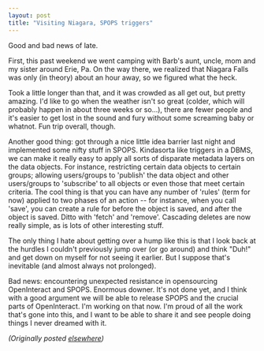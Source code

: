```yaml
---
layout: post
title: "Visiting Niagara, SPOPS triggers"
---
```




<p>Good and bad news of late.

<p>First, this past weekend we went camping with Barb's
aunt, uncle, mom and my sister around Erie, Pa. On the way
there, we realized that Niagara Falls was only (in theory)
about an hour away, so we figured what the heck.

<p>Took a little longer than that, and it was crowded as all
get out, but pretty amazing. I'd like to go when the weather
isn't so great (colder, which will probably happen in about
three weeks or so...), there are fewer people and it's
easier to get lost in the sound and fury without some
screaming baby or whatnot. Fun trip overall, though.

<p>Another good thing: got through a nice little idea
barrier last night and implemented some nifty stuff in
SPOPS. Kindasorta like triggers in a DBMS, we can make it
really easy to apply all sorts of disparate metadata layers
on the data objects. For instance, restricting certain data
objects to certain groups; allowing users/groups to
'publish' the data object and other users/groups to
'subscribe' to all objects or even those that meet certain
criteria. The cool thing is that you can have any number of
'rules' (term for now) applied to two phases of an action --
for instance, when you call 'save', you can create a rule
for before the object is saved, and after the object is
saved. Ditto with 'fetch' and 'remove'. Cascading deletes
are now really simple, as is lots of other interesting
stuff.

<p>The only thing I hate about getting over a hump like this
is that I look back at the hurdles I couldn't previously
jump over (or go around) and think "Duh!" and get down on
myself for not seeing it earlier. But I suppose that's
inevitable (and almost always not prolonged).

<p>Bad news: encountering unexpected resistance in
opensourcing OpenInteract and SPOPS. Enormous downer. It's
not done yet, and I think with a good argument we will be
able to release SPOPS and the crucial parts of OpenInteract.
I'm working on that now. I'm proud of all the work that's
gone into this, and I want to be able to share it and see
people doing things I never dreamed with it.

<p><em>(Originally posted <a href="http://www.advogato.org/person/cwinters/diary.html?start=15">elsewhere</a>)</em></p>


